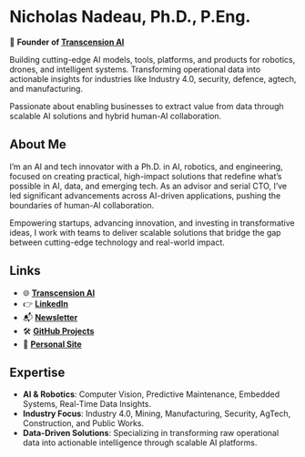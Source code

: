 # Nicholas Nadeau, Ph.D., P.Eng.

🚀 **Founder of [Transcension AI](https://transcension.ai/)**  

Building cutting-edge AI models, tools, platforms, and products for robotics, drones, and intelligent systems. Transforming operational data into actionable insights for industries like Industry 4.0, security, defence, agtech, and manufacturing.  

Passionate about enabling businesses to extract value from data through scalable AI solutions and hybrid human-AI collaboration.

## About Me

I’m an AI and tech innovator with a Ph.D. in AI, robotics, and engineering, focused on creating practical, high-impact solutions that redefine what’s possible in AI, data, and emerging tech. As an advisor and serial CTO, I’ve led significant advancements across AI-driven applications, pushing the boundaries of human-AI collaboration.  

Empowering startups, advancing innovation, and investing in transformative ideas, I work with teams to deliver scalable solutions that bridge the gap between cutting-edge technology and real-world impact.  

## Links

- 🌐 [**Transcension AI**](https://transcension.ai/)  
- 👉 [**LinkedIn**](https://www.linkedin.com/in/engnadeau/)  
- 📬 [**Newsletter**](https://engnadeau.substack.com/)  
- 🛠️ [**GitHub Projects**](https://github.com/engnadeau)
- 🤗 [**Personal Site**](https://nicholasnadeau.com/)

## Expertise  

- **AI & Robotics**: Computer Vision, Predictive Maintenance, Embedded Systems, Real-Time Data Insights.  
- **Industry Focus**: Industry 4.0, Mining, Manufacturing, Security, AgTech, Construction, and Public Works.  
- **Data-Driven Solutions**: Specializing in transforming raw operational data into actionable intelligence through scalable AI platforms.  

